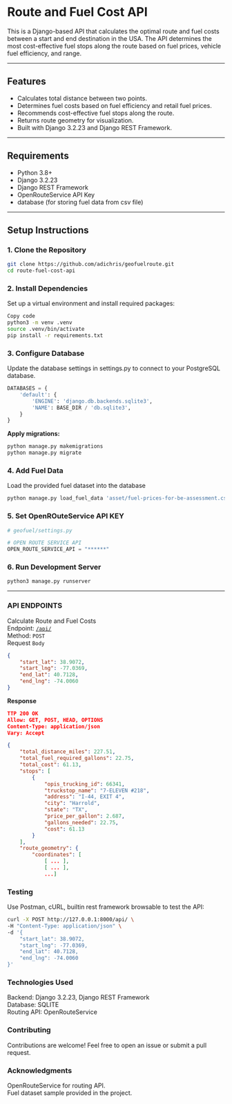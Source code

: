 # **Route and Fuel Cost API**

This is a Django-based API that calculates the optimal route and fuel costs between a start and end destination in the USA. The API determines the most cost-effective fuel stops along the route based on fuel prices, vehicle fuel efficiency, and range.

---

## **Features**

- Calculates total distance between two points.
- Determines fuel costs based on fuel efficiency and retail fuel prices.
- Recommends cost-effective fuel stops along the route.
- Returns route geometry for visualization.
- Built with Django 3.2.23 and Django REST Framework.

---

## **Requirements**

- Python 3.8+
- Django 3.2.23
- Django REST Framework
- OpenRouteService API Key
- database (for storing fuel data from csv file)

---

## **Setup Instructions**

### **1. Clone the Repository**
```bash
git clone https://github.com/adichris/geofuelroute.git
cd route-fuel-cost-api
```

### **2. Install Dependencies**
Set up a virtual environment and install required packages:

```bash
Copy code
python3 -m venv .venv
source .venv/bin/activate
pip install -r requirements.txt
```

### **3. Configure Database**
Update the database settings in settings.py to connect to your PostgreSQL database.

```python
DATABASES = {
    'default': {
        'ENGINE': 'django.db.backends.sqlite3',
        'NAME': BASE_DIR / 'db.sqlite3',
    }
}
```
**Apply migrations:**
```bash
python manage.py makemigrations
python manage.py migrate
```

### **4. Add Fuel Data**
Load the provided fuel dataset into the database

```bash
python manage.py load_fuel_data 'asset/fuel-prices-for-be-assessment.csv'
```

### **5. Set OpenROuteService API KEY**
```python
# geofuel/settings.py

# OPEN ROUTE SERVICE API
OPEN_ROUTE_SERVICE_API = "******"
```

### **6. Run Development Server**
```bash
python3 manage.py runserver
```

<hr>

### **API ENDPOINTS**
Calculate Route and Fuel Costs <br>
Endpoint: <code>[/api/](http://127.0.0.1:8000/api/) </code>
<br>Method: <code>POST</code>
<br>Request <code>Body</code>
```json
{
    "start_lat": 38.9072,
    "start_lng": -77.0369,
    "end_lat": 40.7128,
    "end_lng": -74.0060
}
```
**Response**
```json
TTP 200 OK
Allow: GET, POST, HEAD, OPTIONS
Content-Type: application/json
Vary: Accept

{
    "total_distance_miles": 227.51,
    "total_fuel_required_gallons": 22.75,
    "total_cost": 61.13,
    "stops": [
        {
            "opis_trucking_id": 66341,
            "truckstop_name": "7-ELEVEN #218",
            "address": "I-44, EXIT 4",
            "city": "Harrold",
            "state": "TX",
            "price_per_gallon": 2.687,
            "gallons_needed": 22.75,
            "cost": 61.13
        }
    ],
    "route_geometry": {
        "coordinates": [
            [ ... ],
            [ ... ],
            ...]
```

### Testing
Use Postman, cURL, builtin rest framework browsable to test the API:
```bash
curl -X POST http://127.0.0.1:8000/api/ \
-H "Content-Type: application/json" \
-d '{
    "start_lat": 38.9072,
    "start_lng": -77.0369,
    "end_lat": 40.7128,
    "end_lng": -74.0060
}'

```

### Technologies Used
Backend: Django 3.2.23, Django REST Framework
<br>Database: SQLITE
<br>Routing API: OpenRouteService

### Contributing
Contributions are welcome! Feel free to open an issue or submit a pull request.


### Acknowledgments
OpenRouteService for routing API.
<br>Fuel dataset sample provided in the project.
